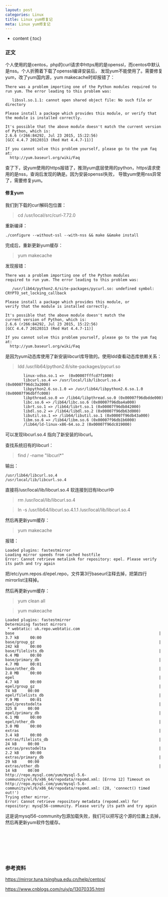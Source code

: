 ```yaml
---
layout: post
categories: Linux
title: Linux yum修复记
meta: Linux yum修复记
---
```

* content
{:toc}

### 正文

个人使用的是centos，php的curl请求中https用的是openssl，而centos中默认是nss。个人折腾着下载了openssl编译安装后，
发现yum不能使用了。需要修复yum，改了yum国内源，yum makecache时却报错了：
```
There was a problem importing one of the Python modules required to run yum. The error leading to this problem was:

   libssl.so.1.1: cannot open shared object file: No such file or directory

Please install a package which provides this module, or verify that the module is installed correctly.

It's possible that the above module doesn't match the current version of Python, which is:
2.6.6 (r266:84292, Jul 23 2015, 15:22:56)
[GCC 4.4.7 20120313 (Red Hat 4.4.7-11)]

If you cannot solve this problem yourself, please go to the yum faq at:
  http://yum.baseurl.org/wiki/Faq
```

查了下，说yum使用的https报错了，推测yum底层使用的python，https请求使用的是nss，查询后发现的确是。因为安装openssl失败，
导致yum使用nss异常了，需要修复yum。

#### 修复yum

我们到下载的curl解码包位置：

> cd /usr/local/src/curl-7.72.0

重新编译：

```
./configure --without-ssl --with-nss && make &&make install
```

完成后，重新更新yum缓存：

> yum makecache

发现报错：
```
There was a problem importing one of the Python modules
required to run yum. The error leading to this problem was:

   /usr/lib64/python2.6/site-packages/pycurl.so: undefined symbol: CRYPTO_set_locking_callback

Please install a package which provides this module, or
verify that the module is installed correctly.

It's possible that the above module doesn't match the
current version of Python, which is:
2.6.6 (r266:84292, Jul 23 2015, 15:22:56)
[GCC 4.4.7 20120313 (Red Hat 4.4.7-11)]

If you cannot solve this problem yourself, please go to the yum faq at:
  http://yum.baseurl.org/wiki/Faq
```

是因为yum动态库使用了新安装libcurl库导致的。使用ldd查看动态库依赖关系：

> ldd /usr/lib64/python2.6/site-packages/pycurl.so

```
        linux-vdso.so.1 =>  (0x00007fffcd7f1000)
        libcurl.so.4 => /usr/local/lib/libcurl.so.4 (0x00007f96dc3a2000)
        libpython2.6.so.1.0 => /usr/lib64/libpython2.6.so.1.0 (0x00007f96dbffc000)
        libpthread.so.0 => /lib64/libpthread.so.0 (0x00007f96dbdde000)
        libc.so.6 => /lib64/libc.so.6 (0x00007f96dba4a000)
        librt.so.1 => /lib64/librt.so.1 (0x00007f96db842000)
        libdl.so.2 => /lib64/libdl.so.2 (0x00007f96db63d000)
        libutil.so.1 => /lib64/libutil.so.1 (0x00007f96db43a000)
        libm.so.6 => /lib64/libm.so.6 (0x00007f96db1b6000)
        /lib64/ld-linux-x86-64.so.2 (0x00007f96dc819000)
```

可以发现libcurl.so.4 指向了新安装的libcurl。

查找系统旧有的libcurl：

> find / -name "libcurl*"

输出：
```
/usr/lib64/libcurl.so.4 
/usr/local/lib/libcurl.so.4
```

直接将/usr/local/lib/libcurl.so.4 软连接到旧有libcurl中

> rm  /usr/local/lib/libcurl.so.4

> ln -s /usr/lib64/libcurl.so.4.1.1 /usr/local/lib/libcurl.so.4

然后再更新yum缓存：

> yum makecache

报错：
```
Loaded plugins: fastestmirror
Loading mirror speeds from cached hostfile
Error: Cannot retrieve metalink for repository: epel. Please verify its path and try again
```

把/etc/yum.repos.d/epel.repo，文件第3行baseurl注释去掉，把第四行mirrorlist注释掉。

然后再更新yum缓存：

> yum clean all

> yum makecache

```
Loaded plugins: fastestmirror
Determining fastest mirrors
 * webtatic: uk.repo.webtatic.com
base                                                                | 3.7 kB     00:00
base/group_gz                                                       | 242 kB     00:00
base/filelists_db                                                   | 6.4 MB     00:00
base/primary_db                                                     | 4.7 MB     00:01
base/other_db                                                       | 2.8 MB     00:00
epel                                                                | 4.7 kB     00:00
epel/group_gz                                                       |  74 kB     00:00
epel/filelists_db                                                   | 7.9 MB     00:01
epel/prestodelta                                                    |  325 B     00:00
epel/primary_db                                                     | 6.1 MB     00:00
epel/other_db                                                       | 3.0 MB     00:00
extras                                                              | 3.4 kB     00:00
extras/filelists_db                                                 |  24 kB     00:00
extras/prestodelta                                                  | 2.2 kB     00:00
extras/primary_db                                                   |  29 kB     00:00
extras/other_db                                                     |  14 kB     00:00
http://repo.mysql.com/yum/mysql-5.6-community/el/6/x86_64/repodata/repomd.xml: [Errno 12] Timeout on http://repo.mysql.com/yum/mysql-5.6-community/el/6/x86_64/repodata/repomd.xml: (28, 'connect() timed out!')
Trying other mirror.
Error: Cannot retrieve repository metadata (repomd.xml) for repository: mysql56-community. Please verify its path and try again
```

这是说mysql56-community包源加载失败，我们可以把写这个源的位置上去掉，然后再更新yum软件包缓存。

<br/><br/><br/><br/><br/>
### 参考资料

<https://mirror.tuna.tsinghua.edu.cn/help/centos/>

<https://www.cnblogs.com/ruiy/p/13070335.html>
